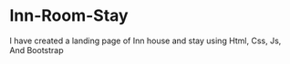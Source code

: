 # Inn-Room-Stay
I have created a landing page of Inn house and stay using Html, Css, Js, And Bootstrap
